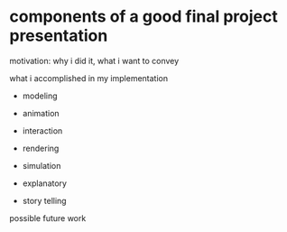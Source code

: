 # components of a good final project presentation

motivation: why i did it, what i want to convey

what i accomplished in my implementation

* modeling

* animation

* interaction

* rendering

* simulation

* explanatory

* story telling

possible future work
